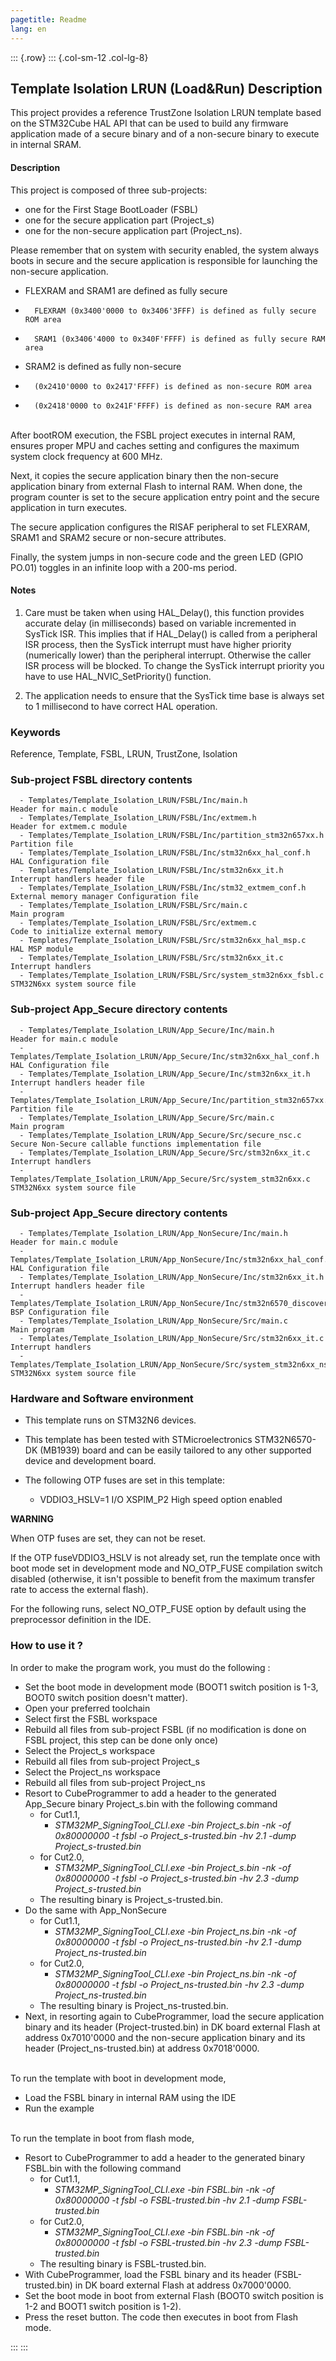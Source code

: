 ```yaml
---
pagetitle: Readme
lang: en
---
```

::: {.row}
::: {.col-sm-12 .col-lg-8}


## <b>Template Isolation LRUN (Load&Run) Description</b>

This project provides a reference TrustZone Isolation LRUN template based on the STM32Cube HAL API that can be used to build any firmware application made of a secure binary and of a non-secure binary to execute in internal SRAM.

#### <b>Description</b>

This project is composed of three sub-projects:

- one for the First Stage BootLoader (FSBL)
- one for the secure application part (Project_s)
- one for the non-secure application part (Project_ns).

Please remember that on system with security enabled, the system always boots in secure and the secure application is responsible for launching the non-secure application.


- FLEXRAM and SRAM1 are defined as fully secure
-       FLEXRAM (0x3400'0000 to 0x3406'3FFF) is defined as fully secure ROM area
-       SRAM1 (0x3406'4000 to 0x340F'FFFF) is defined as fully secure RAM area

- SRAM2 is defined as fully non-secure
-       (0x2410'0000 to 0x2417'FFFF) is defined as non-secure ROM area
-       (0x2418'0000 to 0x241F'FFFF) is defined as non-secure RAM area

\
After bootROM execution, the FSBL project executes in internal RAM, ensures proper MPU and caches setting and configures the maximum system clock frequency at 600 MHz. 

Next, it copies the secure application binary then the non-secure application binary from external Flash to internal RAM. When done, the program counter is set to the secure application entry point and the secure application in turn executes.

The secure application configures the RISAF peripheral to set FLEXRAM, SRAM1 and SRAM2 secure or non-secure attributes.

Finally, the system jumps in non-secure code and the green LED (GPIO PO.01) toggles in an infinite loop with a 200-ms period.



#### <b>Notes</b>

 1. Care must be taken when using HAL_Delay(), this function provides accurate delay (in milliseconds)
    based on variable incremented in SysTick ISR. This implies that if HAL_Delay() is called from
    a peripheral ISR process, then the SysTick interrupt must have higher priority (numerically lower)
    than the peripheral interrupt. Otherwise the caller ISR process will be blocked.
    To change the SysTick interrupt priority you have to use HAL_NVIC_SetPriority() function.

 2. The application needs to ensure that the SysTick time base is always set to 1 millisecond
    to have correct HAL operation.

### <b>Keywords</b>

Reference, Template, FSBL, LRUN, TrustZone, Isolation

### <b>Sub-project FSBL directory contents</b>

      - Templates/Template_Isolation_LRUN/FSBL/Inc/main.h                       Header for main.c module
      - Templates/Template_Isolation_LRUN/FSBL/Inc/extmem.h                     Header for extmem.c module
      - Templates/Template_Isolation_LRUN/FSBL/Inc/partition_stm32n657xx.h      Partition file
      - Templates/Template_Isolation_LRUN/FSBL/Inc/stm32n6xx_hal_conf.h         HAL Configuration file
      - Templates/Template_Isolation_LRUN/FSBL/Inc/stm32n6xx_it.h               Interrupt handlers header file
      - Templates/Template_Isolation_LRUN/FSBL/Inc/stm32_extmem_conf.h          External memory manager Configuration file
      - Templates/Template_Isolation_LRUN/FSBL/Src/main.c                       Main program
      - Templates/Template_Isolation_LRUN/FSBL/Src/extmem.c                     Code to initialize external memory
      - Templates/Template_Isolation_LRUN/FSBL/Src/stm32n6xx_hal_msp.c          HAL MSP module
      - Templates/Template_Isolation_LRUN/FSBL/Src/stm32n6xx_it.c               Interrupt handlers
      - Templates/Template_Isolation_LRUN/FSBL/Src/system_stm32n6xx_fsbl.c      STM32N6xx system source file

### <b>Sub-project App_Secure directory contents</b>

      - Templates/Template_Isolation_LRUN/App_Secure/Inc/main.h                      Header for main.c module
      - Templates/Template_Isolation_LRUN/App_Secure/Inc/stm32n6xx_hal_conf.h        HAL Configuration file
      - Templates/Template_Isolation_LRUN/App_Secure/Inc/stm32n6xx_it.h              Interrupt handlers header file
      - Templates/Template_Isolation_LRUN/App_Secure/Inc/partition_stm32n657xx.h     Partition file
      - Templates/Template_Isolation_LRUN/App_Secure/Src/main.c                      Main program
      - Templates/Template_Isolation_LRUN/App_Secure/Src/secure_nsc.c                Secure Non-Secure callable functions implementation file
      - Templates/Template_Isolation_LRUN/App_Secure/Src/stm32n6xx_it.c              Interrupt handlers
      - Templates/Template_Isolation_LRUN/App_Secure/Src/system_stm32n6xx.c          STM32N6xx system source file

 ### <b>Sub-project App_Secure directory contents</b>

      - Templates/Template_Isolation_LRUN/App_NonSecure/Inc/main.h                      Header for main.c module
      - Templates/Template_Isolation_LRUN/App_NonSecure/Inc/stm32n6xx_hal_conf.h        HAL Configuration file
      - Templates/Template_Isolation_LRUN/App_NonSecure/Inc/stm32n6xx_it.h              Interrupt handlers header file
      - Templates/Template_Isolation_LRUN/App_NonSecure/Inc/stm32n6570_discovery_conf.h BSP Configuration file
      - Templates/Template_Isolation_LRUN/App_NonSecure/Src/main.c                      Main program
      - Templates/Template_Isolation_LRUN/App_NonSecure/Src/stm32n6xx_it.c              Interrupt handlers
      - Templates/Template_Isolation_LRUN/App_NonSecure/Src/system_stm32n6xx_ns.c       STM32N6xx system source file


### <b>Hardware and Software environment</b>

  - This template runs on STM32N6 devices.

  - This template has been tested with STMicroelectronics STM32N6570-DK (MB1939)
    board and can be easily tailored to any other supported device
    and development board.

  - The following OTP fuses are set in this template:

    - VDDIO3_HSLV=1     I/O XSPIM_P2 High speed option enabled

**WARNING**

When OTP fuses are set, they can not be reset.

If the OTP fuseVDDIO3_HSLV is not already set, run the template once with boot mode set in development mode and NO_OTP_FUSE compilation switch disabled
(otherwise, it isn't possible to benefit from the maximum transfer rate to access the external flash).

For the following runs, select NO_OTP_FUSE option by default using the preprocessor definition in the IDE.


### <b>How to use it ?</b>

In order to make the program work, you must do the following :

 - Set the boot mode in development mode (BOOT1 switch position is 1-3, BOOT0 switch position doesn't matter).
 - Open your preferred toolchain
 - Select first the FSBL workspace
 - Rebuild all files from sub-project FSBL (if no modification is done on FSBL project, this step can be done only once)
 - Select the Project_s workspace
 - Rebuild all files from sub-project Project_s
 - Select the Project_ns workspace
 - Rebuild all files from sub-project Project_ns
 - Resort to CubeProgrammer to add a header to the generated App_Secure binary Project_s.bin with the following command
   - for Cut1.1,
     - *STM32MP_SigningTool_CLI.exe -bin Project_s.bin -nk -of 0x80000000 -t fsbl -o Project_s-trusted.bin -hv 2.1 -dump Project_s-trusted.bin*
   - for Cut2.0, 
      - *STM32MP_SigningTool_CLI.exe -bin Project_s.bin -nk -of 0x80000000 -t fsbl -o Project_s-trusted.bin -hv 2.3 -dump Project_s-trusted.bin*
   - The resulting binary is Project_s-trusted.bin.
 - Do the same with App_NonSecure
   - for Cut1.1,
     - *STM32MP_SigningTool_CLI.exe -bin Project_ns.bin -nk -of 0x80000000 -t fsbl -o Project_ns-trusted.bin -hv 2.1 -dump Project_ns-trusted.bin*
   - for Cut2.0, 
      - *STM32MP_SigningTool_CLI.exe -bin Project_ns.bin -nk -of 0x80000000 -t fsbl -o Project_ns-trusted.bin -hv 2.3 -dump Project_ns-trusted.bin*
   - The resulting binary is Project_ns-trusted.bin.
 - Next, in resorting again to CubeProgrammer, load the secure application binary and its header (Project-trusted.bin) in DK board external Flash at address 0x7010'0000 and the non-secure application binary and its header (Project_ns-trusted.bin) at address 0x7018'0000.

\
 To run the template with boot in development mode,

 - Load the FSBL binary in internal RAM using the IDE
 - Run the example

\
To run the template in boot from flash mode,

 - Resort to CubeProgrammer to add a header to the generated binary FSBL.bin with the following command
   - for Cut1.1,
     - *STM32MP_SigningTool_CLI.exe -bin FSBL.bin -nk -of 0x80000000 -t fsbl -o FSBL-trusted.bin -hv 2.1 -dump FSBL-trusted.bin*
   - for Cut2.0, 
      - *STM32MP_SigningTool_CLI.exe -bin FSBL.bin -nk -of 0x80000000 -t fsbl -o FSBL-trusted.bin -hv 2.3 -dump FSBL-trusted.bin*
   - The resulting binary is FSBL-trusted.bin. 
 - With CubeProgrammer, load the FSBL binary and its header (FSBL-trusted.bin) in DK board external Flash at address 0x7000'0000.
 - Set the boot mode in boot from external Flash (BOOT0 switch position is 1-2 and BOOT1 switch position is 1-2).
 - Press the reset button. The code then executes in boot from Flash mode.


:::
:::
